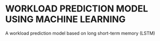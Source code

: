 # WORKLOAD PREDICTION MODEL USING MACHINE LEARNING
A workload prediction model based on long short-term memory (LSTM)
